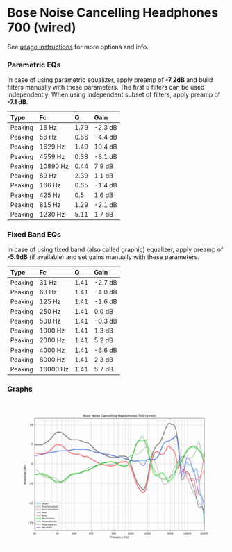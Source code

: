 # Bose Noise Cancelling Headphones 700 (wired)
See [usage instructions](https://github.com/jaakkopasanen/AutoEq#usage) for more options and info.

### Parametric EQs
In case of using parametric equalizer, apply preamp of **-7.2dB** and build filters manually
with these parameters. The first 5 filters can be used independently.
When using independent subset of filters, apply preamp of **-7.1 dB**.

| Type    | Fc       |    Q | Gain    |
|:--------|:---------|:-----|:--------|
| Peaking | 16 Hz    | 1.79 | -2.3 dB |
| Peaking | 56 Hz    | 0.66 | -4.4 dB |
| Peaking | 1629 Hz  | 1.49 | 10.4 dB |
| Peaking | 4559 Hz  | 0.38 | -8.1 dB |
| Peaking | 10890 Hz | 0.44 | 7.9 dB  |
| Peaking | 89 Hz    | 2.39 | 1.1 dB  |
| Peaking | 166 Hz   | 0.65 | -1.4 dB |
| Peaking | 425 Hz   | 0.5  | 1.6 dB  |
| Peaking | 815 Hz   | 1.29 | -2.1 dB |
| Peaking | 1230 Hz  | 5.11 | 1.7 dB  |

### Fixed Band EQs
In case of using fixed band (also called graphic) equalizer, apply preamp of **-5.9dB**
(if available) and set gains manually with these parameters.

| Type    | Fc       |    Q | Gain    |
|:--------|:---------|:-----|:--------|
| Peaking | 31 Hz    | 1.41 | -2.7 dB |
| Peaking | 63 Hz    | 1.41 | -4.0 dB |
| Peaking | 125 Hz   | 1.41 | -1.6 dB |
| Peaking | 250 Hz   | 1.41 | 0.0 dB  |
| Peaking | 500 Hz   | 1.41 | -0.3 dB |
| Peaking | 1000 Hz  | 1.41 | 1.3 dB  |
| Peaking | 2000 Hz  | 1.41 | 5.2 dB  |
| Peaking | 4000 Hz  | 1.41 | -6.6 dB |
| Peaking | 8000 Hz  | 1.41 | 2.3 dB  |
| Peaking | 16000 Hz | 1.41 | 5.7 dB  |

### Graphs
![](./Bose%20Noise%20Cancelling%20Headphones%20700%20(wired).png)